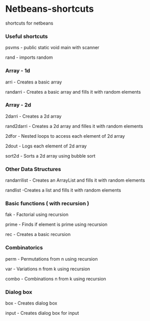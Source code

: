 # Netbeans-shortcuts
shortcuts for netbeans

### Useful shortcuts

psvms - public static void main with scanner

rand - imports random

### Array - 1d

arri - Creates a basic array

randarri - Creates a basic array and fills it with random elements

### Array - 2d

2darri - Creates a 2d array

rand2darri - Creates a 2d array and filles it with random elements

2dfor - Nested loops to access each element of 2d array

2dout - Logs each element of 2d array

sort2d - Sorts a 2d array using bubble sort

### Other Data Structures

randarrilist - Creates an ArrayList and fills it with random elements

randlist -Creates a list and fills it with random elements

### Basic functions ( with recursion )

fak - Factorial using recursion

prime - Finds if element is prime using recursion

rec - Creates a basic recursion

### Combinatorics

perm - Permutations from n using recursion

var - Variations n from k using recursion

combo - Combinations n from k using recursion

### Dialog box
box - Creates dialog box

input - Creates dialog box for input

